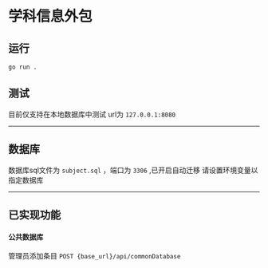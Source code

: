 # 学科信息外包


## 运行

```
go run .
```

## 测试

目前仅支持在本地数据库中测试
url为 `127.0.0.1:8080` 

---

## 数据库

数据库sql文件为 `subject.sql` ，端口为 `3306` ,已开启自动迁移
请设置环境变量以指定数据库


---

## 已实现功能

#### 公共数据库

管理员添加条目 `POST {base_url}/api/commonDatabase`
